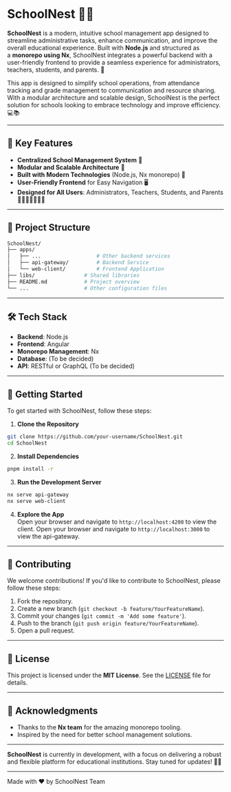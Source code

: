 # SchoolNest 🏫✨

**SchoolNest** is a modern, intuitive school management app designed to streamline administrative tasks, enhance communication, and improve the overall educational experience. Built with **Node.js** and structured as a **monorepo using Nx**, SchoolNest integrates a powerful backend with a user-friendly frontend to provide a seamless experience for administrators, teachers, students, and parents. 🚀

This app is designed to simplify school operations, from attendance tracking and grade management to communication and resource sharing. With a modular architecture and scalable design, SchoolNest is the perfect solution for schools looking to embrace technology and improve efficiency. 💻📚

---

## 🌟 Key Features

- **Centralized School Management System** 🏢
- **Modular and Scalable Architecture** 🧩
- **Built with Modern Technologies** (Node.js, Nx monorepo) 🔧
- **User-Friendly Frontend** for Easy Navigation 🖥️
- **Designed for All Users**: Administrators, Teachers, Students, and Parents 👨‍🏫👩‍🎓👨‍👩‍👧

---

## 📂 Project Structure

```bash
SchoolNest/
├── apps/
│   ├── ...                  # Other backend services
│   ├── api-gateway/         # Backend Service
│   └── web-client/          # Frontend Application
├── libs/                # Shared libraries
├── README.md            # Project overview
└── ...                  # Other configuration files
```

---

## 🛠️ Tech Stack

- **Backend**: Node.js
- **Frontend**: Angular
- **Monorepo Management**: Nx
- **Database**: (To be decided)
- **API**: RESTful or GraphQL (To be decided)

---

## 🚀 Getting Started     


To get started with SchoolNest, follow these steps:

1. **Clone the Repository**

```bash
git clone https://github.com/your-username/SchoolNest.git
cd SchoolNest
```

2. **Install Dependencies**

```bash
pnpm install -r
```

3. **Run the Development Server**

```bash
nx serve api-gateway
nx serve web-client
```

4. **Explore the App**  
   Open your browser and navigate to `http://localhost:4200` to view the client.
   Open your browser and navigate to `http://localhost:3000` to view the api-gateway.

---

## 🤝 Contributing

We welcome contributions! If you'd like to contribute to SchoolNest, please follow these steps:

1. Fork the repository.
2. Create a new branch (`git checkout -b feature/YourFeatureName`).
3. Commit your changes (`git commit -m 'Add some feature'`).
4. Push to the branch (`git push origin feature/YourFeatureName`).
5. Open a pull request.

---

## 📄 License

This project is licensed under the **MIT License**. See the [LICENSE](LICENSE) file for details.

---

## 🙏 Acknowledgments

- Thanks to the **Nx team** for the amazing monorepo tooling.
- Inspired by the need for better school management solutions.

---

**SchoolNest** is currently in development, with a focus on delivering a robust and flexible platform for educational institutions. Stay tuned for updates! 🚧🔜

---

Made with ❤️ by SchoolNest Team
